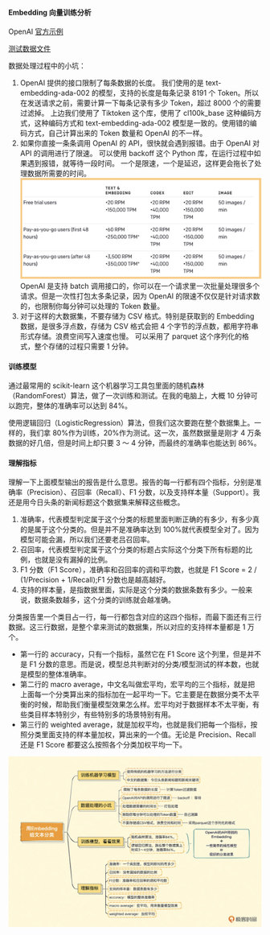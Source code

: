 #### Embedding 向量训练分析

OpenAI [官方示例](https://github.com/openai/openai-cookbook/blob/main/examples/Classification_using_embeddings.ipynb)

[测试数据文件](https://github.com/aceimnorstuvwxz/toutiao-text-classfication-dataset)

数据处理过程中的小坑：

1. OpenAI 提供的接口限制了每条数据的长度。 我们使用的是 text-embedding-ada-002 的模型，支持的长度是每条记录 8191 个 Token。所以在发送请求之前，需要计算一下每条记录有多少 Token，超过 8000 个的需要过滤掉。
   上边我们使用了 Tiktoken 这个库，使用了 cl100k_base 这种编码方式，这种编码方式和 text-embedding-ada-002 模型是一致的。使用错的编码方式，自己计算出来的 Token 数量和 OpenAI 的不一样。
2. 如果你直接一条条调用 OpenAI 的 API，很快就会遇到报错。由于 OpenAI 对 API 的调用进行了限速。
   可以使用 backoff 这个 Python 库，在运行过程中如果遇到报错，就等待一段时间。
   一个是限速，一个是延迟，这样更会拖长了处理数据所需要的时间。
   ![](../images/05-1.png)
   OpenAI 是支持 batch 调用接口的，你可以在一个请求里一次批量处理很多个请求。但是一次性打包太多条记录，因为 OpenAI 的限速不仅仅是针对请求数的，也限制你每分钟可以处理的 Token 数量。
3. 对于这样的大数据集，不要存储为 CSV 格式。特别是获取到的 Embedding 数据，是很多浮点数，存储为 CSV 格式会把 4 个字节的浮点数，都用字符串形式存储。浪费空间写入速度也慢。
   可以采用了 parquet 这个序列化的格式，整个存储的过程只需要 1 分钟。

#### 训练模型

通过最常用的 scikit-learn 这个机器学习工具包里面的随机森林（RandomForest）算法，做了一次训练和测试。在我的电脑上，大概 10 分钟可以跑完，整体的准确率可以达到 84%。

使用逻辑回归（LogisticRegression）算法，但我们这次要跑在整个数据集上。一样的，我们拿 80%作为训练，20%作为测试。这一次，虽然数据量是刚才 4 万条数据的好几倍，但是时间上却只要 3 ～ 4 分钟，而最终的准确率也能达到 86%。

#### 理解指标

理解一下上面模型输出的报告是什么意思。报告的每一行都有四个指标，分别是准确率（Precision）、召回率（Recall）、F1 分数，以及支持样本量（Support）。我还是用今日头条的新闻标题这个数据集来解释这些概念。

1. 准确率，代表模型判定属于这个分类的标题里面判断正确的有多少，有多少真的是属于这个分类的。但是并不是准确率达到 100%就代表模型全对了。因为模型可能会漏，所以我们还要老吕召回率。
2. 召回率，代表模型判定属于这个分类的标题占实际这个分类下所有标题的比例，也就是没有漏掉的比例。
3. F1 分数（F1 Score），准确率和召回率的调和平均数，也就是 F1 Score = 2 / (1/Precision + 1/Recall);F1 分数也是越高越好。
4. 支持的样本量，是指数据里面，实际是这个分类的数据条数有多少。一般来说，数据条数越多，这个分类的训练就会越准确。

分类报告里一个类目占一行，每一行都包含对应的这四个指标，而最下面还有三行数据。这三行数据，是整个拿来测试的数据集，所以对应的支持样本量都是 1 万个。

- 第一行的 accuracy，只有一个指标，虽然它在 F1 Score 这个列里，但是并不是 F1 分数的意思。而是说，模型总共判断对的分类/模型测试的样本数，也就是模型的整体准确率。
- 第二行的 macro average，中文名叫做宏平均，宏平均的三个指标，就是把上面每一个分类算出来的指标加在一起平均一下。它主要是在数据分类不太平衡的时候，帮助我们衡量模型效果怎么样。宏平均对于数据样本不太平衡，有些类目样本特别少，有些特别多的场景特别有用。
- 第三行的 weighted average，就是加权平均，也就是我们把每一个指标，按照分类里面支持的样本量加权，算出来的一个值。无论是 Precision、Recall 还是 F1 Score 都要这么按照各个分类加权平均一下。

![](../images/05-2.png)

